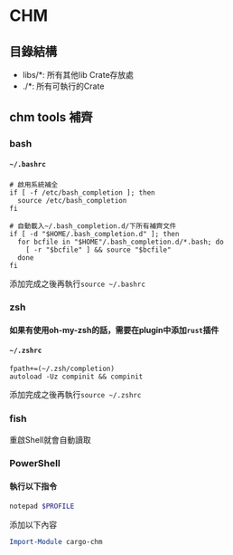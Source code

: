 # CHM
## 目錄結構
- libs/*: 所有其他lib Crate存放處
- ./*: 所有可執行的Crate
## chm tools 補齊
### bash
#### `~/.bashrc`
```shell
# 啟用系統補全
if [ -f /etc/bash_completion ]; then
  source /etc/bash_completion
fi

# 自動載入~/.bash_completion.d/下所有補齊文件
if [ -d "$HOME/.bash_completion.d" ]; then
  for bcfile in "$HOME"/.bash_completion.d/*.bash; do
    [ -r "$bcfile" ] && source "$bcfile"
  done
fi
```
添加完成之後再執行`source ~/.bashrc`
### zsh
#### 如果有使用oh-my-zsh的話，需要在plugin中添加`rust`插件
#### `~/.zshrc`
```shell
fpath+=(~/.zsh/completion)
autoload -Uz compinit && compinit
```
添加完成之後再執行`source ~/.zshrc`

### fish
重啟Shell就會自動讀取

### PowerShell
#### 執行以下指令
```powershell
notepad $PROFILE
```
添加以下內容
```powershell
Import-Module cargo-chm
```
